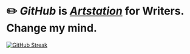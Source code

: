 # ✏️ _GitHub_ is [_Artstation_](https://www.artstation.com/) for Writers. Change my mind.

[![GitHub Streak](https://github-readme-streak-stats.herokuapp.com?user=Forrai-Zoltan&theme=dark&hide_border=true&border_radius=0&date_format=%5BY%20%5DM%20j&card_width=500&card_height=170)](https://git.io/streak-stats)
